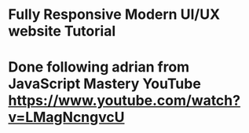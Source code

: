 # Fully Responsive Modern UI/UX website Tutorial

# Done following adrian from JavaScript Mastery YouTube https://www.youtube.com/watch?v=LMagNcngvcU
